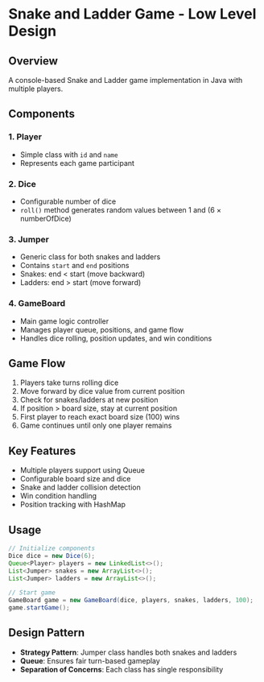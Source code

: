 # Snake and Ladder Game - Low Level Design

## Overview
A console-based Snake and Ladder game implementation in Java with multiple players.

## Components

### 1. **Player**
- Simple class with `id` and `name`
- Represents each game participant

### 2. **Dice** 
- Configurable number of dice
- `roll()` method generates random values between 1 and (6 × numberOfDice)

### 3. **Jumper**
- Generic class for both snakes and ladders
- Contains `start` and `end` positions
- Snakes: end < start (move backward)
- Ladders: end > start (move forward)

### 4. **GameBoard**
- Main game logic controller
- Manages player queue, positions, and game flow
- Handles dice rolling, position updates, and win conditions

## Game Flow
1. Players take turns rolling dice
2. Move forward by dice value from current position
3. Check for snakes/ladders at new position
4. If position > board size, stay at current position
5. First player to reach exact board size (100) wins
6. Game continues until only one player remains

## Key Features
- Multiple players support using Queue
- Configurable board size and dice
- Snake and ladder collision detection
- Win condition handling
- Position tracking with HashMap

## Usage
```java
// Initialize components
Dice dice = new Dice(6);
Queue<Player> players = new LinkedList<>();
List<Jumper> snakes = new ArrayList<>();
List<Jumper> ladders = new ArrayList<>();

// Start game
GameBoard game = new GameBoard(dice, players, snakes, ladders, 100);
game.startGame();
```

## Design Pattern
- **Strategy Pattern**: Jumper class handles both snakes and ladders
- **Queue**: Ensures fair turn-based gameplay
- **Separation of Concerns**: Each class has single responsibility